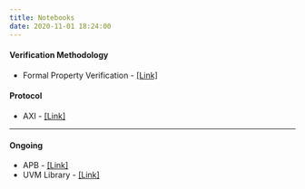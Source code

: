 ```yaml
---
title: Notebooks
date: 2020-11-01 18:24:00
---
```


#### Verification Methodology
* Formal Property Verification - [[Link]](https://hackmd.io/@PKhuang-TW/FPV_Notebook)


#### Protocol
* AXI - [[Link]](https://hackmd.io/@PKhuang-TW/AXI_Notebook/)

---

#### Ongoing
* APB - [[Link]](https://hackmd.io/@PKhuang-TW/APB_Notebook)
* UVM Library - [[Link]](https://hackmd.io/@PKhuang-TW/UVM_Library)